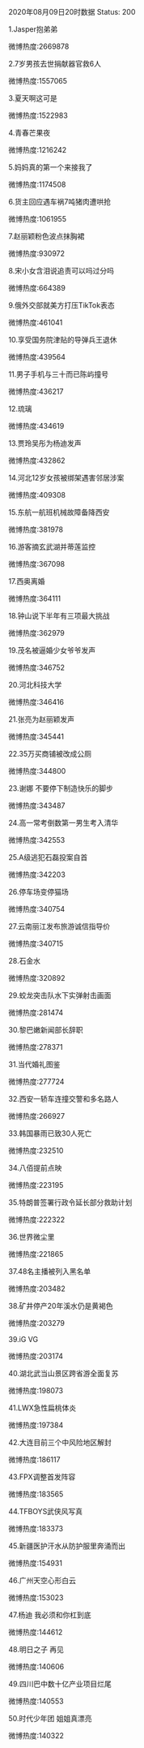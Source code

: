 2020年08月09日20时数据
Status: 200

1.Jasper抱弟弟

微博热度:2669878

2.7岁男孩去世捐献器官救6人

微博热度:1557065

3.夏天啊这可是

微博热度:1522983

4.青春芒果夜

微博热度:1216242

5.妈妈真的第一个来接我了

微博热度:1174508

6.货主回应遇车祸7吨猪肉遭哄抢

微博热度:1061955

7.赵丽颖粉色波点抹胸裙

微博热度:930972

8.宋小女含泪说追责可以吗过分吗

微博热度:664389

9.俄外交部就美方打压TikTok表态

微博热度:461041

10.享受国务院津贴的导弹兵王退休

微博热度:439564

11.男子手机与三十而已陈屿撞号

微博热度:436217

12.琉璃

微博热度:434619

13.贾玲吴彤为杨迪发声

微博热度:432862

14.河北12岁女孩被绑架遇害邻居涉案

微博热度:409308

15.东航一航班机械故障备降西安

微博热度:381978

16.游客摘玄武湖并蒂莲监控

微博热度:367098

17.西奥离婚

微博热度:364111

18.钟山说下半年有三项最大挑战

微博热度:362979

19.茂名被逼婚少女爷爷发声

微博热度:346752

20.河北科技大学

微博热度:346416

21.张亮为赵丽颖发声

微博热度:345441

22.35万买商铺被改成公厕

微博热度:344800

23.谢娜 不要停下制造快乐的脚步

微博热度:343487

24.高一常考倒数第一男生考入清华

微博热度:342553

25.A级逃犯石磊投案自首

微博热度:342203

26.停车场变停猫场

微博热度:340754

27.云南丽江发布旅游诚信指导价

微博热度:340715

28.石金水

微博热度:320892

29.蛟龙突击队水下实弹射击画面

微博热度:281474

30.黎巴嫩新闻部长辞职

微博热度:278371

31.当代婚礼图鉴

微博热度:277724

32.西安一轿车连撞交警和多名路人

微博热度:266927

33.韩国暴雨已致30人死亡

微博热度:232510

34.八佰提前点映

微博热度:223195

35.特朗普签署行政令延长部分救助计划

微博热度:222322

36.世界微尘里

微博热度:221865

37.48名主播被列入黑名单

微博热度:203482

38.矿井停产20年溪水仍是黄褐色

微博热度:203279

39.iG VG

微博热度:203174

40.湖北武当山景区跨省游全面复苏

微博热度:198073

41.LWX急性扁桃体炎

微博热度:197384

42.大连目前三个中风险地区解封

微博热度:186117

43.FPX调整首发阵容

微博热度:183565

44.TFBOYS武侠风写真

微博热度:183373

45.新疆医护汗水从防护服里奔涌而出

微博热度:154931

46.广州天空心形白云

微博热度:153023

47.杨迪 我必须和你杠到底

微博热度:144612

48.明日之子 再见

微博热度:140606

49.四川巴中数十亿产业项目烂尾

微博热度:140553

50.时代少年团 姐姐真漂亮

微博热度:140322

